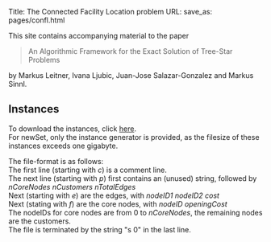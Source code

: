 Title: The Connected Facility Location problem
URL:
save_as: pages/confl.html

This site contains accompanying material to the paper

> An Algorithmic Framework for the Exact Solution of Tree-Star Problems

by Markus Leitner, Ivana Ljubic, Juan-Jose Salazar-Gonzalez and Markus Sinnl.

## Instances

To download the instances, click [here][1].  
For newSet, only the instance generator is provided, as the filesize of these instances exceeds one gigabyte.  

The file-format is as follows:  
The first line (starting with *c*) is a comment line.  
The next line (starting with *p*) first contains an (unused) string, followed by *nCoreNodes* *nCustomers* *nTotalEdges*  
Next (starting with *e*) are the edges, with *nodeID1* *nodeID2* *cost*  
Next (stating with *f*) are the core nodes, with *nodeID* *openingCost*  
The nodeIDs for core nodes are from 0 to *nCoreNodes*, the remaining nodes are the customers.  
The file is terminated by the string "s 0" in the last line.  

[1]: https://drive.google.com/drive/folders/0B1mYs4TT6IFMbkRiaFIyTENHYUE
